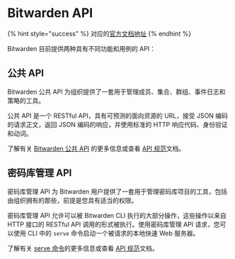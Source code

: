 # Bitwarden API

{% hint style="success" %}
对应的[官方文档地址](https://bitwarden.com/help/bitwarden-apis/)
{% endhint %}

Bitwarden 目前提供两种具有不同功能和用例的 API：

## 公共 API <a href="#public-api" id="public-api"></a>

Bitwarden 公共 API 为组织提供了一套用于管理成员、集合、群组、事件日志和策略的工具。

公共 API 是一个 RESTful API，具有可预测的面向资源的 URL，接受 JSON 编码的请求正文，返回 JSON 编码的响应，并使用标准的 HTTP 响应代码、身份验证和动词。

了解有关 [Bitwarden 公共 API](../organizations/bitwarden-public-api.md) 的更多信息或查看 [API 规范](https://bitwarden.com/help/api/)文档。

## 密码库管理 API <a href="#vault-management-api" id="vault-management-api"></a>

密码库管理 API 为 Bitwarden 用户提供了一套用于管理密码库项目的工具，包括由组织拥有的那些，前提是您具有适当的权限。

密码库管理 API 允许可以被 Bitwarden CLI 执行的大部分操作，这些操作以来自 HTTP 接口的 RESTful API 调用的形式被执行。使用密码库管理 API 请求，您可以使用 CLI 中的 `serve` 命令启动一个被请求的本地快速 Web 服务器。

了解有关 [serve 命令](bitwarden-cli.md#serve)的更多信息或查看 [API 规范](https://bitwarden.com/help/vault-management-api/)文档。
